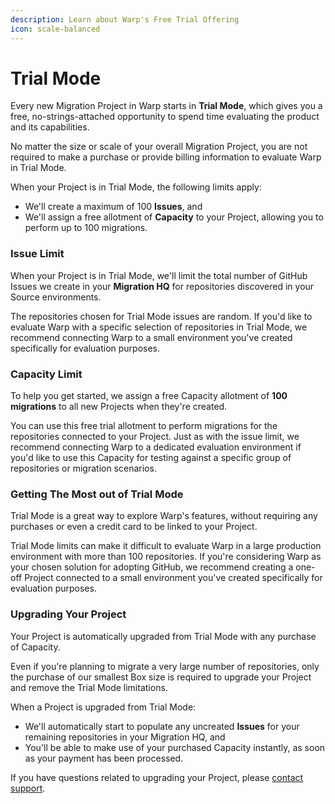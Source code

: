 ```yaml
---
description: Learn about Warp's Free Trial Offering
icon: scale-balanced
---
```


# Trial Mode

Every new Migration Project in Warp starts in **Trial Mode**, which gives you a free, no-strings-attached opportunity to spend time evaluating the product and its capabilities.&#x20;

No matter the size or scale of your overall Migration Project, you are not required to make a purchase or provide billing information to evaluate Warp in Trial Mode.

When your Project is in Trial Mode, the following limits apply:

* We'll create a maximum of 100 **Issues**, and
* We'll assign a free allotment of **Capacity** to your Project, allowing you to perform up to 100 migrations.

### Issue Limit

When your Project is in Trial Mode, we'll limit the total number of GitHub Issues we create in your **Migration HQ** for repositories discovered in your Source environments.&#x20;

The repositories chosen for Trial Mode issues are random. If you'd like to evaluate Warp with a specific selection of repositories in Trial Mode, we recommend connecting Warp to a small environment you've created specifically for evaluation purposes.&#x20;

### Capacity Limit

To help you get started, we assign a free Capacity allotment of **100 migrations** to all new Projects when they're created.&#x20;

You can use this free trial allotment to perform migrations for the repositories connected to your Project. Just as with the issue limit, we recommend connecting Warp to a dedicated evaluation environment if you'd like to use this Capacity for testing against a specific group of repositories or migration scenarios.

### Getting The Most out of Trial Mode

Trial Mode is a great way to explore Warp's features, without requiring any purchases or even a credit card to be linked to your Project.

Trial Mode limits can make it difficult to evaluate Warp in a large production environment with more than 100 repositories. If you're considering Warp as your chosen solution for adopting GitHub, we recommend creating a one-off Project connected to a small environment you've created specifically for evaluation purposes.&#x20;

### Upgrading Your Project

Your Project is automatically upgraded from Trial Mode with any purchase of Capacity.&#x20;

Even if you're planning to migrate a very large number of repositories, only the purchase of our smallest Box size is required to upgrade your Project and remove the Trial Mode limitations.

When a Project is upgraded from Trial Mode:

* We'll automatically start to populate any uncreated **Issues** for your remaining repositories in your Migration HQ, and&#x20;
* You'll be able to make use of your purchased Capacity instantly, as soon as your payment has been processed.

If you have questions related to upgrading your Project, please [contact support](https://pack.fm/warp/contact-support).


